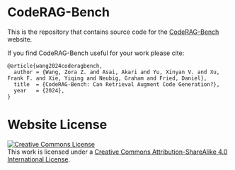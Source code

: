 # CodeRAG-Bench

This is the repository that contains source code for the [CodeRAG-Bench](https://code-rag-bench.github.io) website.

If you find CodeRAG-Bench useful for your work please cite:
```
@article{wang2024coderagbench,
  author = {Wang, Zora Z. and Asai, Akari and Yu, Xinyan V. and Xu, Frank F. and Xie, Yiqing and Neubig, Graham and Fried, Daniel},
  title  = {CodeRAG-Bench: Can Retrieval Augment Code Generation?},
  year   = {2024},
}
```

# Website License
<a rel="license" href="http://creativecommons.org/licenses/by-sa/4.0/"><img alt="Creative Commons License" style="border-width:0" src="https://i.creativecommons.org/l/by-sa/4.0/88x31.png" /></a><br />This work is licensed under a <a rel="license" href="http://creativecommons.org/licenses/by-sa/4.0/">Creative Commons Attribution-ShareAlike 4.0 International License</a>.

